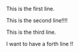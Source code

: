 This is the first line.


This is the second line!!!! 


This is the third line. 

I want to have a forth line !!
